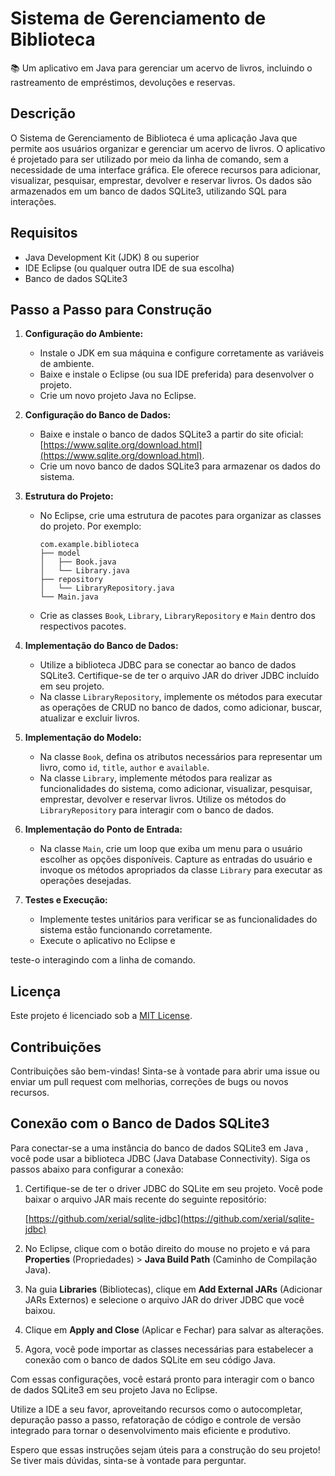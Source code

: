 # Sistema de Gerenciamento de Biblioteca

📚 Um aplicativo em Java para gerenciar um acervo de livros, incluindo o rastreamento de empréstimos, devoluções e reservas.

## Descrição

O Sistema de Gerenciamento de Biblioteca é uma aplicação Java que permite aos usuários organizar e gerenciar um acervo de livros. O aplicativo é projetado para ser utilizado por meio da linha de comando, sem a necessidade de uma interface gráfica. Ele oferece recursos para adicionar, visualizar, pesquisar, emprestar, devolver e reservar livros. Os dados são armazenados em um banco de dados SQLite3, utilizando SQL  para interações.

## Requisitos

- Java Development Kit (JDK) 8 ou superior
- IDE Eclipse (ou qualquer outra IDE de sua escolha)
- Banco de dados SQLite3

## Passo a Passo para Construção

1. **Configuração do Ambiente:**

   - Instale o JDK em sua máquina e configure corretamente as variáveis de ambiente.
   - Baixe e instale o Eclipse (ou sua IDE preferida) para desenvolver o projeto.
   - Crie um novo projeto Java no Eclipse.

2. **Configuração do Banco de Dados:**

   - Baixe e instale o banco de dados SQLite3 a partir do site oficial: [https://www.sqlite.org/download.html](https://www.sqlite.org/download.html).
   - Crie um novo banco de dados SQLite3 para armazenar os dados do sistema.

3. **Estrutura do Projeto:**

   - No Eclipse, crie uma estrutura de pacotes para organizar as classes do projeto. Por exemplo:
   
     ```
     com.example.biblioteca
     ├── model
     │   ├── Book.java
     │   └── Library.java
     ├── repository
     │   └── LibraryRepository.java
     └── Main.java
     ```
     
   - Crie as classes `Book`, `Library`, `LibraryRepository` e `Main` dentro dos respectivos pacotes.

4. **Implementação do Banco de Dados:**

   - Utilize a biblioteca JDBC para se conectar ao banco de dados SQLite3. Certifique-se de ter o arquivo JAR do driver JDBC incluído em seu projeto.
   - Na classe `LibraryRepository`, implemente os métodos para executar as operações de CRUD no banco de dados, como adicionar, buscar, atualizar e excluir livros.

5. **Implementação do Modelo:**

   - Na classe `Book`, defina os atributos necessários para representar um livro, como `id`, `title`, `author` e `available`.
   - Na classe `Library`, implemente métodos para realizar as funcionalidades do sistema, como adicionar, visualizar, pesquisar, emprestar, devolver e reservar livros. Utilize os métodos do `LibraryRepository` para interagir com o banco de dados.

6. **Implementação do Ponto de Entrada:**

   - Na classe `Main`, crie um loop que exiba um menu para o usuário escolher as opções disponíveis. Capture as entradas do usuário e invoque os métodos apropriados da classe `Library` para executar as operações desejadas.

7. **Testes e Execução:**

   - Implemente testes unitários para verificar se as funcionalidades do sistema estão funcionando corretamente.
   - Execute o aplicativo no Eclipse e

 teste-o interagindo com a linha de comando.

## Licença

Este projeto é licenciado sob a [MIT License](LICENSE).

## Contribuições

Contribuições são bem-vindas! Sinta-se à vontade para abrir uma issue ou enviar um pull request com melhorias, correções de bugs ou novos recursos.

## Conexão com o Banco de Dados SQLite3

Para conectar-se a uma instância do banco de dados SQLite3 em Java , você pode usar a biblioteca JDBC (Java Database Connectivity). Siga os passos abaixo para configurar a conexão:

1. Certifique-se de ter o driver JDBC do SQLite em seu projeto. Você pode baixar o arquivo JAR mais recente do seguinte repositório:

   [https://github.com/xerial/sqlite-jdbc](https://github.com/xerial/sqlite-jdbc)

2. No Eclipse, clique com o botão direito do mouse no projeto e vá para **Properties** (Propriedades) > **Java Build Path** (Caminho de Compilação Java).

3. Na guia **Libraries** (Bibliotecas), clique em **Add External JARs** (Adicionar JARs Externos) e selecione o arquivo JAR do driver JDBC que você baixou.

4. Clique em **Apply and Close** (Aplicar e Fechar) para salvar as alterações.

5. Agora, você pode importar as classes necessárias para estabelecer a conexão com o banco de dados SQLite em seu código Java.

Com essas configurações, você estará pronto para interagir com o banco de dados SQLite3 em seu projeto Java  no Eclipse.

Utilize a IDE a seu favor, aproveitando recursos como o autocompletar, depuração passo a passo, refatoração de código e controle de versão integrado para tornar o desenvolvimento mais eficiente e produtivo.

Espero que essas instruções sejam úteis para a construção do seu projeto! Se tiver mais dúvidas, sinta-se à vontade para perguntar.